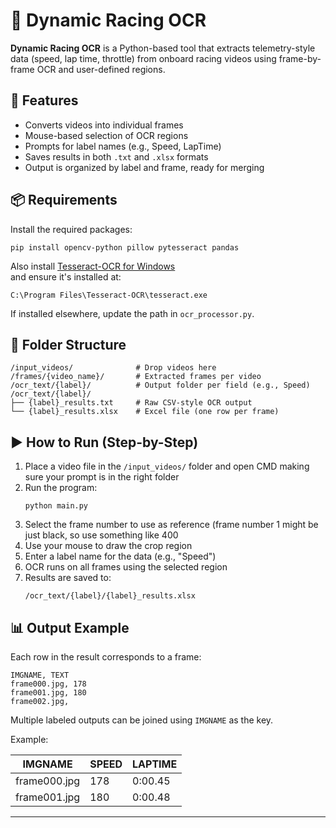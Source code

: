 # 🏁 Dynamic Racing OCR

**Dynamic Racing OCR** is a Python-based tool that extracts telemetry-style data (speed, lap time, throttle) from onboard racing videos using frame-by-frame OCR and user-defined regions.

## 🚀 Features

- Converts videos into individual frames
- Mouse-based selection of OCR regions
- Prompts for label names (e.g., Speed, LapTime)
- Saves results in both `.txt` and `.xlsx` formats
- Output is organized by label and frame, ready for merging

## 📦 Requirements

Install the required packages:

```
pip install opencv-python pillow pytesseract pandas
```

Also install [Tesseract-OCR for Windows](https://github.com/UB-Mannheim/tesseract/wiki)  
and ensure it's installed at:

```
C:\Program Files\Tesseract-OCR\tesseract.exe
```

If installed elsewhere, update the path in `ocr_processor.py`.

## 📂 Folder Structure

```
/input_videos/              # Drop videos here
/frames/{video_name}/       # Extracted frames per video
/ocr_text/{label}/          # Output folder per field (e.g., Speed)
/ocr_text/{label}/
├── {label}_results.txt     # Raw CSV-style OCR output
└── {label}_results.xlsx    # Excel file (one row per frame)
```

## ▶️ How to Run (Step-by-Step)

1. Place a video file in the `/input_videos/` folder and open CMD making sure your prompt is in the right folder
2. Run the program:
   ```
   python main.py
   ```
3. Select the frame number to use as reference (frame number 1 might be just black, so use something like 400
4. Use your mouse to draw the crop region
5. Enter a label name for the data (e.g., "Speed")
6. OCR runs on all frames using the selected region
7. Results are saved to:
   ```
   /ocr_text/{label}/{label}_results.xlsx
   ```

## 📊 Output Example

Each row in the result corresponds to a frame:

```
IMGNAME, TEXT
frame000.jpg, 178
frame001.jpg, 180
frame002.jpg, 
```

Multiple labeled outputs can be joined using `IMGNAME` as the key.

Example:

| IMGNAME     | SPEED | LAPTIME |
|-------------|--------|----------|
| frame000.jpg | 178    | 0:00.45  |
| frame001.jpg | 180    | 0:00.48  |
---

